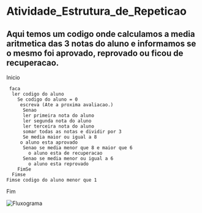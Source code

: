 # Atividade_Estrutura_de_Repeticao
## Aqui temos um codigo onde calculamos a media aritmetica das 3 notas do aluno e informamos se o mesmo foi aprovado, reprovado ou ficou de recuperacao.

Inicio

     faca
      ler codigo do aluno
        Se codigo do aluno = 0
         escreva (Ate a proxima avaliacao.)
          Senao
          ler primeira nota do aluno
          ler segunda nota do aluno 
          ler terceira nota do aluno 
          somar todas as notas e dividir por 3
          Se media maior ou igual a 8
         o aluno esta aprovado
          Senao se media menor que 8 e maior que 6
            o aluno esta de recuperacao
          Senao se media menor ou igual a 6
            o aluno esta reprovado    
        FimSe  
      Fimse  
    Fimse codigo do aluno menor que 1   
Fim

![Fluxograma](https://github.com/Feliciano-tech/Atividade_Estrutura_de_Repeticao_01/blob/main/Fluxograma-Media-Fundamental.png)
  
      
